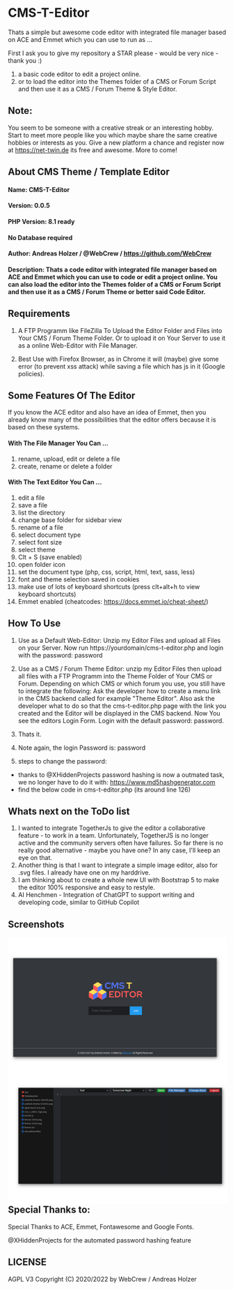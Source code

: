 # CMS-T-Editor


Thats a simple but awesome code editor with integrated file manager based on ACE and Emmet which you can use to run as ...

First I ask you to give my repository a STAR please - would be very nice - thank you :)

1. a basic code editor to edit a project online. 
2. or to load the editor into the Themes folder of a CMS or Forum Script and then use it as a CMS / Forum 
Theme & Style Editor.



## Note:

You seem to be someone with a creative streak or an interesting hobby. Start to meet more people like you which maybe share the same creative hobbies or interests as you. Give a new platform a chance and register now at https://net-twin.de its free and awesome. More to come!




## About CMS Theme / Template Editor
#### Name: CMS-T-Editor
#### Version: 0.0.5
#### PHP Version: 8.1 ready
#### No Database required
#### Author:  Andreas Holzer / @WebCrew / https://github.com/WebCrew
#### Description: Thats a code editor with integrated file manager based on ACE and Emmet which you can use to code or edit a project online. You can also load the editor into the Themes folder of a CMS or Forum Script and then use it as a CMS / Forum Theme or better said Code Editor.





## Requirements

1. A FTP Programm like FileZilla To Upload the Editor Folder and Files into Your CMS / Forum Theme Folder. Or to upload it on Your Server to use it as a online Web-Editor with File Manager.
	
2. Best Use with Firefox Browser, as in Chrome it will (maybe) give some error (to prevent xss attack) while saving a file which has js in it (Google policies).





## Some Features Of The Editor

If you know the ACE editor and also have an idea of Emmet, then you already know many of the possibilities that the editor offers because it is based on these systems. 





#### With The File Manager You Can ...

1. rename, upload, edit or delete a file
2. create, rename or delete a folder





#### With The Text Editor You Can ...

1. edit a file
2. save a file
3. list the directory
4. change base folder for sidebar view
5. rename of a file
6. select document type
7. select font size
8. select theme
9. Clt + S (save enabled)
10. open folder icon
11. set the document type (php, css, script, html, text, sass, less)
12. font and theme selection saved in cookies
13. make use of lots of keyboard shortcuts (press clt+alt+h to view keyboard shortcuts)
14. Emmet enabled (cheatcodes: https://docs.emmet.io/cheat-sheet/)





## How To Use

1. Use as a Default Web-Editor: Unzip my Editor Files and upload all Files on your Server. Now run https://yourdomain/cms-t-editor.php and login with the password: password
	
2. Use as a CMS / Forum Theme Editor: unzip my Editor Files then upload all files with a FTP Programm into the Theme Folder of Your CMS or Forum. Depending on which CMS or which forum you use, you still have to integrate the following: Ask the developer how to create a menu link in the CMS backend called for example "Theme Editor". Also ask the developer what to do so that the cms-t-editor.php page with the link you created and the Editor will be displayed in the CMS backend. Now You see the editors Login Form. Login with the default password: password.

3. Thats it.
	
4. Note again, the login Password is: password
	
5. steps to change the password:
- thanks to @XHiddenProjects password hashing is now a outmated task, we no longer have to do it with: https://www.md5hashgenerator.com
- find the below code in cms-t-editor.php  (its around line 126)




	   
## Whats next on the ToDo list

1. I wanted to integrate TogetherJs to give the editor a collaborative feature - to work in a team. Unfortunately, TogetherJS is no longer active and the community servers often have failures. So far there is no really good alternative - maybe you have one? In any case, I'll keep an eye on that.
2. Another thing is that I want to integrate a simple image editor, also for .svg files. I already have one on my harddrive.
3. I am thinking about to create a whole new UI with Bootstrap 5 to make the editor 100% responsive and easy to restyle.
4. AI Henchmen  - Integration of ChatGPT to support writing and developing code, similar to GitHub Copilot




## Screenshots

<a href="https://net-twin.de">
    <img src="https://github.com/WebCrew/All-purpose-CMS-theme-editor/blob/main/screens/login.png?raw=true" alt="Screenshot Login"
         title="Editor - Login View" align="left" />
</a>

<a href="https://net-twin.de">
    <img src="https://github.com/WebCrew/All-purpose-CMS-theme-editor/blob/main/screens/editor.png?raw=true" alt="Screenshot Editor"
         title="Editor View" align="left" />
</a>

***


## Special Thanks to:

Special Thanks to ACE, Emmet, Fontawesome and Google Fonts. 

@XHiddenProjects for the automated password hashing feature



## LICENSE

AGPL V3
Copyright (C) 2020/2022 by WebCrew / Andreas Holzer
